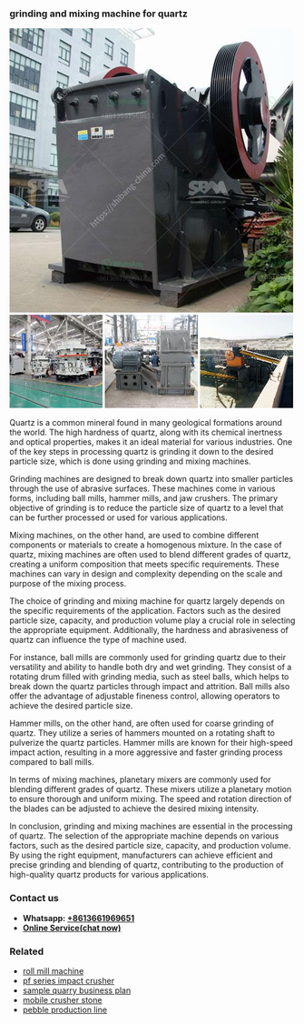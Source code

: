 <h3>grinding and mixing machine for quartz</h3><img src='1702953263.jpg' alt=''><p>Quartz is a common mineral found in many geological formations around the world. The high hardness of quartz, along with its chemical inertness and optical properties, makes it an ideal material for various industries. One of the key steps in processing quartz is grinding it down to the desired particle size, which is done using grinding and mixing machines.</p><p>Grinding machines are designed to break down quartz into smaller particles through the use of abrasive surfaces. These machines come in various forms, including ball mills, hammer mills, and jaw crushers. The primary objective of grinding is to reduce the particle size of quartz to a level that can be further processed or used for various applications.</p><p>Mixing machines, on the other hand, are used to combine different components or materials to create a homogenous mixture. In the case of quartz, mixing machines are often used to blend different grades of quartz, creating a uniform composition that meets specific requirements. These machines can vary in design and complexity depending on the scale and purpose of the mixing process.</p><p>The choice of grinding and mixing machine for quartz largely depends on the specific requirements of the application. Factors such as the desired particle size, capacity, and production volume play a crucial role in selecting the appropriate equipment. Additionally, the hardness and abrasiveness of quartz can influence the type of machine used.</p><p>For instance, ball mills are commonly used for grinding quartz due to their versatility and ability to handle both dry and wet grinding. They consist of a rotating drum filled with grinding media, such as steel balls, which helps to break down the quartz particles through impact and attrition. Ball mills also offer the advantage of adjustable fineness control, allowing operators to achieve the desired particle size.</p><p>Hammer mills, on the other hand, are often used for coarse grinding of quartz. They utilize a series of hammers mounted on a rotating shaft to pulverize the quartz particles. Hammer mills are known for their high-speed impact action, resulting in a more aggressive and faster grinding process compared to ball mills.</p><p>In terms of mixing machines, planetary mixers are commonly used for blending different grades of quartz. These mixers utilize a planetary motion to ensure thorough and uniform mixing. The speed and rotation direction of the blades can be adjusted to achieve the desired mixing intensity.</p><p>In conclusion, grinding and mixing machines are essential in the processing of quartz. The selection of the appropriate machine depends on various factors, such as the desired particle size, capacity, and production volume. By using the right equipment, manufacturers can achieve efficient and precise grinding and blending of quartz, contributing to the production of high-quality quartz products for various applications.</p><h3>Contact us</h3><ul><li><strong>Whatsapp:&nbsp;<a href="https://wa.me/8613661969651">+8613661969651</a></strong></li><li><a href="https://swt.shibang-china.com/?git&amp;zhl&amp;grinding and mixing machine for quartz"><strong>Online Service(chat now)</strong></a></li></ul><h3>Related</h3><ul><li><a href='roll mill machine.md'>roll mill machine</a></li><li><a href='pf series impact crusher.md'>pf series impact crusher</a></li><li><a href='sample quarry business plan.md'>sample quarry business plan</a></li><li><a href='mobile crusher stone.md'>mobile crusher stone</a></li><li><a href='pebble production line.md'>pebble production line</a></li></ul>